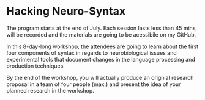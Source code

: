 
# Hacking Neuro-Syntax

The program starts at the end of July. Each session lasts less than 45 mins, will be recorded and the materials are going to be acessibile on my GitHub.

In this 8-day-long workshop, the attendees are going to learn about the first four components of syntax in regards to neurobiological issues and experimental tools that document changes in the language processing and production techniques.

By the end of the workshop, you will actually produce an orignial research proposal in a team of four people (max.) and present the idea of your planned research in the workshop.

